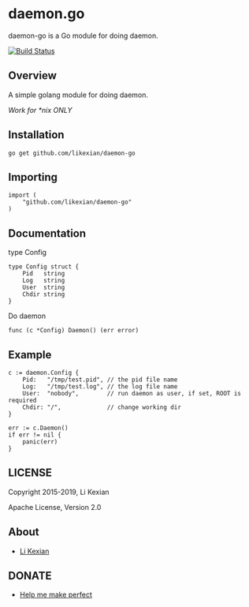 # daemon.go

daemon-go is a Go module for doing daemon.

[![Build Status](https://secure.travis-ci.org/likexian/daemon-go.png)](https://secure.travis-ci.org/likexian/daemon-go)

## Overview

A simple golang module for doing daemon.

*Work for \*nix ONLY*

## Installation

    go get github.com/likexian/daemon-go

## Importing

    import (
        "github.com/likexian/daemon-go"
    )

## Documentation

type Config

    type Config struct {
        Pid   string
        Log   string
        User  string
        Chdir string
    }

Do daemon

    func (c *Config) Daemon() (err error)

## Example

    c := daemon.Config {
        Pid:   "/tmp/test.pid", // the pid file name
        Log:   "/tmp/test.log", // the log file name
        User:  "nobody",        // run daemon as user, if set, ROOT is required
        Chdir: "/",             // change working dir
    }

    err := c.Daemon()
    if err != nil {
        panic(err)
    }

## LICENSE

Copyright 2015-2019, Li Kexian

Apache License, Version 2.0

## About

- [Li Kexian](https://www.likexian.com/)

## DONATE

- [Help me make perfect](https://www.likexian.com/donate/)
